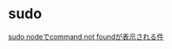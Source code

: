 # sudo

[sudo nodeでcommand not foundが表示される件](https://penpen-dev.com/blog/sudo-node-commandnotfound/)
